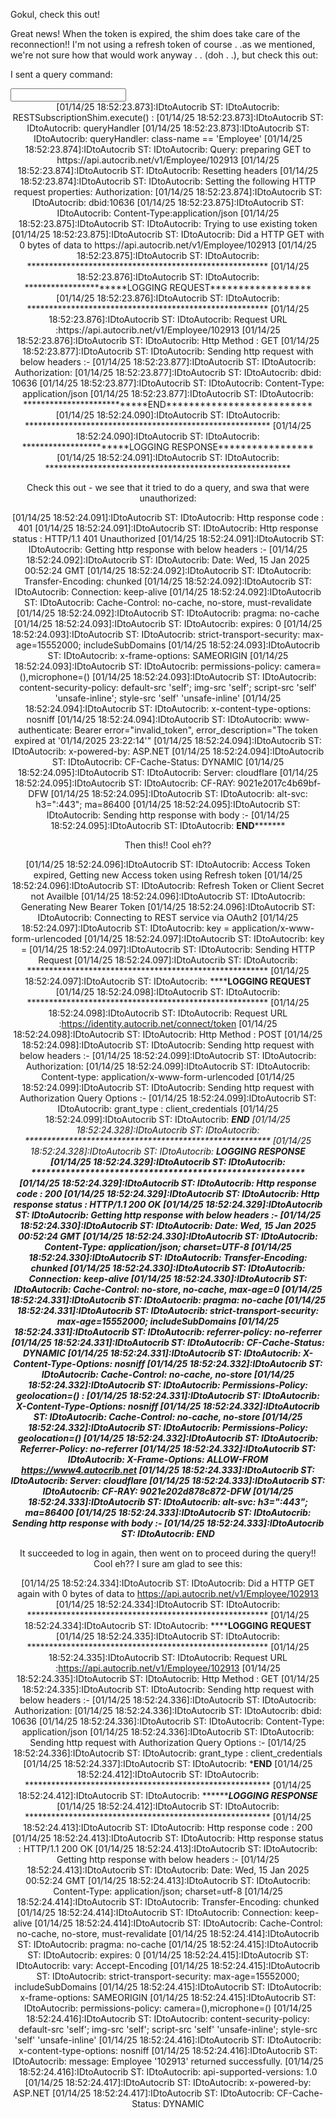 Gokul, check this out!

Great news! When the token is expired, the shim does take care of the reconnection!! I'm not using a refresh token of course . .as we mentioned, we're not sure how that would work anyway . . (doh . .), but check this out:


I sent a query command:


</source>
  <input>
    <driver-operation-data class-name="Employee" command="query" event-id="0" src-dn="">
      <request>
        <url-token querystring="102913"/>
        <header/>
        <value/>
      </request>
    </driver-operation-data>
  </input>
</nds>
[01/14/25 18:52:23.873]:IDtoAutocrib ST:        IDtoAutocrib: RESTSubscriptionShim.execute() :
[01/14/25 18:52:23.873]:IDtoAutocrib ST:        IDtoAutocrib: queryHandler
[01/14/25 18:52:23.873]:IDtoAutocrib ST:        IDtoAutocrib: queryHandler: class-name  == 'Employee'
[01/14/25 18:52:23.874]:IDtoAutocrib ST:        IDtoAutocrib: Query: preparing GET to https://api.autocrib.net/v1/Employee/102913
[01/14/25 18:52:23.874]:IDtoAutocrib ST:        IDtoAutocrib: Resetting headers
[01/14/25 18:52:23.874]:IDtoAutocrib ST:        IDtoAutocrib: Setting the following HTTP request properties:
 Authorization: <content suppressed>
[01/14/25 18:52:23.874]:IDtoAutocrib ST:        IDtoAutocrib:  dbid:10636
[01/14/25 18:52:23.875]:IDtoAutocrib ST:        IDtoAutocrib:  Content-Type:application/json
[01/14/25 18:52:23.875]:IDtoAutocrib ST:        IDtoAutocrib: Trying to use existing token
[01/14/25 18:52:23.875]:IDtoAutocrib ST:        IDtoAutocrib: Did a HTTP GET with 0 bytes of data to https://api.autocrib.net/v1/Employee/102913
[01/14/25 18:52:23.875]:IDtoAutocrib ST:        IDtoAutocrib: *******************************************************
[01/14/25 18:52:23.876]:IDtoAutocrib ST:        IDtoAutocrib: **********************LOGGING REQUEST******************
[01/14/25 18:52:23.876]:IDtoAutocrib ST:        IDtoAutocrib: *******************************************************
[01/14/25 18:52:23.876]:IDtoAutocrib ST:        IDtoAutocrib: Request URL :https://api.autocrib.net/v1/Employee/102913
[01/14/25 18:52:23.876]:IDtoAutocrib ST:        IDtoAutocrib: Http Method : GET
[01/14/25 18:52:23.877]:IDtoAutocrib ST:        IDtoAutocrib: Sending http request with below headers :-
[01/14/25 18:52:23.877]:IDtoAutocrib ST:        IDtoAutocrib: Authorization: <content suppressed>
[01/14/25 18:52:23.877]:IDtoAutocrib ST:        IDtoAutocrib: dbid: 10636
[01/14/25 18:52:23.877]:IDtoAutocrib ST:        IDtoAutocrib: Content-Type: application/json
[01/14/25 18:52:23.877]:IDtoAutocrib ST:        IDtoAutocrib: ***************************END**************************
[01/14/25 18:52:24.090]:IDtoAutocrib ST:        IDtoAutocrib: ********************************************************
[01/14/25 18:52:24.090]:IDtoAutocrib ST:        IDtoAutocrib: ***********************LOGGING RESPONSE*****************
[01/14/25 18:52:24.091]:IDtoAutocrib ST:        IDtoAutocrib: ********************************************************

Check this out - we see that it tried to do a query, and swa that were unauthorized:


[01/14/25 18:52:24.091]:IDtoAutocrib ST:        IDtoAutocrib: Http response code : 401
[01/14/25 18:52:24.091]:IDtoAutocrib ST:        IDtoAutocrib: Http response status : HTTP/1.1 401 Unauthorized
[01/14/25 18:52:24.091]:IDtoAutocrib ST:        IDtoAutocrib: Getting http response with below headers :-
[01/14/25 18:52:24.092]:IDtoAutocrib ST:        IDtoAutocrib: Date: Wed, 15 Jan 2025 00:52:24 GMT
[01/14/25 18:52:24.092]:IDtoAutocrib ST:        IDtoAutocrib: Transfer-Encoding: chunked
[01/14/25 18:52:24.092]:IDtoAutocrib ST:        IDtoAutocrib: Connection: keep-alive
[01/14/25 18:52:24.092]:IDtoAutocrib ST:        IDtoAutocrib: Cache-Control: no-cache, no-store, must-revalidate
[01/14/25 18:52:24.092]:IDtoAutocrib ST:        IDtoAutocrib: pragma: no-cache
[01/14/25 18:52:24.093]:IDtoAutocrib ST:        IDtoAutocrib: expires: 0
[01/14/25 18:52:24.093]:IDtoAutocrib ST:        IDtoAutocrib: strict-transport-security: max-age=15552000; includeSubDomains
[01/14/25 18:52:24.093]:IDtoAutocrib ST:        IDtoAutocrib: x-frame-options: SAMEORIGIN
[01/14/25 18:52:24.093]:IDtoAutocrib ST:        IDtoAutocrib: permissions-policy: camera=(),microphone=()
[01/14/25 18:52:24.093]:IDtoAutocrib ST:        IDtoAutocrib: content-security-policy: default-src 'self'; img-src 'self'; script-src 'self' 'unsafe-inline'; style-src 'self' 'unsafe-inline'
[01/14/25 18:52:24.094]:IDtoAutocrib ST:        IDtoAutocrib: x-content-type-options: nosniff
[01/14/25 18:52:24.094]:IDtoAutocrib ST:        IDtoAutocrib: www-authenticate: Bearer error="invalid_token", error_description="The token expired at '01/14/2025 23:22:14'"
[01/14/25 18:52:24.094]:IDtoAutocrib ST:        IDtoAutocrib: x-powered-by: ASP.NET
[01/14/25 18:52:24.094]:IDtoAutocrib ST:        IDtoAutocrib: CF-Cache-Status: DYNAMIC
[01/14/25 18:52:24.095]:IDtoAutocrib ST:        IDtoAutocrib: Server: cloudflare
[01/14/25 18:52:24.095]:IDtoAutocrib ST:        IDtoAutocrib: CF-RAY: 9021e2017c4b69bf-DFW
[01/14/25 18:52:24.095]:IDtoAutocrib ST:        IDtoAutocrib: alt-svc: h3=":443"; ma=86400
[01/14/25 18:52:24.095]:IDtoAutocrib ST:        IDtoAutocrib: Sending http response with body :-
[01/14/25 18:52:24.095]:IDtoAutocrib ST:        IDtoAutocrib: **********************END*****************************

Then this!!  Cool eh??

[01/14/25 18:52:24.096]:IDtoAutocrib ST:        IDtoAutocrib: Access Token expired, Getting new Access token using Refresh token
[01/14/25 18:52:24.096]:IDtoAutocrib ST:        IDtoAutocrib: Refresh Token or Client Secret not Availble
[01/14/25 18:52:24.096]:IDtoAutocrib ST:        IDtoAutocrib: Generating New Bearer Token
[01/14/25 18:52:24.096]:IDtoAutocrib ST:        IDtoAutocrib: Connecting to REST service via OAuth2
[01/14/25 18:52:24.097]:IDtoAutocrib ST:        IDtoAutocrib: key = application/x-www-form-urlencoded
[01/14/25 18:52:24.097]:IDtoAutocrib ST:        IDtoAutocrib: key = <content suppressed>
[01/14/25 18:52:24.097]:IDtoAutocrib ST:        IDtoAutocrib: Sending HTTP Request
[01/14/25 18:52:24.097]:IDtoAutocrib ST:        IDtoAutocrib: *******************************************************
[01/14/25 18:52:24.097]:IDtoAutocrib ST:        IDtoAutocrib: **********************LOGGING REQUEST******************
[01/14/25 18:52:24.098]:IDtoAutocrib ST:        IDtoAutocrib: *******************************************************
[01/14/25 18:52:24.098]:IDtoAutocrib ST:        IDtoAutocrib: Request URL :https://identity.autocrib.net/connect/token
[01/14/25 18:52:24.098]:IDtoAutocrib ST:        IDtoAutocrib: Http Method : POST
[01/14/25 18:52:24.098]:IDtoAutocrib ST:        IDtoAutocrib: Sending http request with below headers :-
[01/14/25 18:52:24.099]:IDtoAutocrib ST:        IDtoAutocrib: Authorization: <content suppressed>
[01/14/25 18:52:24.099]:IDtoAutocrib ST:        IDtoAutocrib: Content-type: application/x-www-form-urlencoded
[01/14/25 18:52:24.099]:IDtoAutocrib ST:        IDtoAutocrib: Sending http request with Authorization Query Options :-
[01/14/25 18:52:24.099]:IDtoAutocrib ST:        IDtoAutocrib: grant_type : client_credentials
[01/14/25 18:52:24.099]:IDtoAutocrib ST:        IDtoAutocrib: ***************************END**************************
[01/14/25 18:52:24.328]:IDtoAutocrib ST:        IDtoAutocrib: ********************************************************
[01/14/25 18:52:24.328]:IDtoAutocrib ST:        IDtoAutocrib: ***********************LOGGING RESPONSE*****************
[01/14/25 18:52:24.329]:IDtoAutocrib ST:        IDtoAutocrib: ********************************************************
[01/14/25 18:52:24.329]:IDtoAutocrib ST:        IDtoAutocrib: Http response code : 200
[01/14/25 18:52:24.329]:IDtoAutocrib ST:        IDtoAutocrib: Http response status : HTTP/1.1 200 OK
[01/14/25 18:52:24.329]:IDtoAutocrib ST:        IDtoAutocrib: Getting http response with below headers :-
[01/14/25 18:52:24.330]:IDtoAutocrib ST:        IDtoAutocrib: Date: Wed, 15 Jan 2025 00:52:24 GMT
[01/14/25 18:52:24.330]:IDtoAutocrib ST:        IDtoAutocrib: Content-Type: application/json; charset=UTF-8
[01/14/25 18:52:24.330]:IDtoAutocrib ST:        IDtoAutocrib: Transfer-Encoding: chunked
[01/14/25 18:52:24.330]:IDtoAutocrib ST:        IDtoAutocrib: Connection: keep-alive
[01/14/25 18:52:24.330]:IDtoAutocrib ST:        IDtoAutocrib: Cache-Control: no-store, no-cache, max-age=0
[01/14/25 18:52:24.331]:IDtoAutocrib ST:        IDtoAutocrib: pragma: no-cache
[01/14/25 18:52:24.331]:IDtoAutocrib ST:        IDtoAutocrib: strict-transport-security: max-age=15552000; includeSubDomains
[01/14/25 18:52:24.331]:IDtoAutocrib ST:        IDtoAutocrib: referrer-policy: no-referrer
[01/14/25 18:52:24.331]:IDtoAutocrib ST:        IDtoAutocrib: CF-Cache-Status: DYNAMIC
[01/14/25 18:52:24.331]:IDtoAutocrib ST:        IDtoAutocrib: X-Content-Type-Options: nosniff
[01/14/25 18:52:24.332]:IDtoAutocrib ST:        IDtoAutocrib: Cache-Control: no-cache, no-store
[01/14/25 18:52:24.332]:IDtoAutocrib ST:        IDtoAutocrib: Permissions-Policy: geolocation=()
:
[01/14/25 18:52:24.331]:IDtoAutocrib ST:        IDtoAutocrib: X-Content-Type-Options: nosniff
[01/14/25 18:52:24.332]:IDtoAutocrib ST:        IDtoAutocrib: Cache-Control: no-cache, no-store
[01/14/25 18:52:24.332]:IDtoAutocrib ST:        IDtoAutocrib: Permissions-Policy: geolocation=()
[01/14/25 18:52:24.332]:IDtoAutocrib ST:        IDtoAutocrib: Referrer-Policy: no-referrer
[01/14/25 18:52:24.332]:IDtoAutocrib ST:        IDtoAutocrib: X-Frame-Options: ALLOW-FROM https://www4.autocrib.net
[01/14/25 18:52:24.333]:IDtoAutocrib ST:        IDtoAutocrib: Server: cloudflare
[01/14/25 18:52:24.333]:IDtoAutocrib ST:        IDtoAutocrib: CF-RAY: 9021e202d878c872-DFW
[01/14/25 18:52:24.333]:IDtoAutocrib ST:        IDtoAutocrib: alt-svc: h3=":443"; ma=86400
[01/14/25 18:52:24.333]:IDtoAutocrib ST:        IDtoAutocrib: Sending http response with body :-
[01/14/25 18:52:24.333]:IDtoAutocrib ST:        IDtoAutocrib: **********************END*****************************

It succeeded to log in again, then went on to proceed during the query!! Cool eh?? I sure am glad to see this:

[01/14/25 18:52:24.334]:IDtoAutocrib ST:        IDtoAutocrib: Did a HTTP GET again with 0 bytes of data to https://api.autocrib.net/v1/Employee/102913
[01/14/25 18:52:24.334]:IDtoAutocrib ST:        IDtoAutocrib: *******************************************************
[01/14/25 18:52:24.334]:IDtoAutocrib ST:        IDtoAutocrib: **********************LOGGING REQUEST******************
[01/14/25 18:52:24.335]:IDtoAutocrib ST:        IDtoAutocrib: *******************************************************
[01/14/25 18:52:24.335]:IDtoAutocrib ST:        IDtoAutocrib: Request URL :https://api.autocrib.net/v1/Employee/102913
[01/14/25 18:52:24.335]:IDtoAutocrib ST:        IDtoAutocrib: Http Method : GET
[01/14/25 18:52:24.335]:IDtoAutocrib ST:        IDtoAutocrib: Sending http request with below headers :-
[01/14/25 18:52:24.336]:IDtoAutocrib ST:        IDtoAutocrib: Authorization: <content suppressed>
[01/14/25 18:52:24.336]:IDtoAutocrib ST:        IDtoAutocrib: dbid: 10636
[01/14/25 18:52:24.336]:IDtoAutocrib ST:        IDtoAutocrib: Content-Type: application/json
[01/14/25 18:52:24.336]:IDtoAutocrib ST:        IDtoAutocrib: Sending http request with Authorization Query Options :-
[01/14/25 18:52:24.336]:IDtoAutocrib ST:        IDtoAutocrib: grant_type : client_credentials
[01/14/25 18:52:24.337]:IDtoAutocrib ST:        IDtoAutocrib: ***************************END**************************
[01/14/25 18:52:24.412]:IDtoAutocrib ST:        IDtoAutocrib: ********************************************************
[01/14/25 18:52:24.412]:IDtoAutocrib ST:        IDtoAutocrib: ***********************LOGGING RESPONSE*****************
[01/14/25 18:52:24.412]:IDtoAutocrib ST:        IDtoAutocrib: ********************************************************
[01/14/25 18:52:24.413]:IDtoAutocrib ST:        IDtoAutocrib: Http response code : 200
[01/14/25 18:52:24.413]:IDtoAutocrib ST:        IDtoAutocrib: Http response status : HTTP/1.1 200 OK
[01/14/25 18:52:24.413]:IDtoAutocrib ST:        IDtoAutocrib: Getting http response with below headers :-
[01/14/25 18:52:24.413]:IDtoAutocrib ST:        IDtoAutocrib: Date: Wed, 15 Jan 2025 00:52:24 GMT
[01/14/25 18:52:24.413]:IDtoAutocrib ST:        IDtoAutocrib: Content-Type: application/json; charset=utf-8
[01/14/25 18:52:24.414]:IDtoAutocrib ST:        IDtoAutocrib: Transfer-Encoding: chunked
[01/14/25 18:52:24.414]:IDtoAutocrib ST:        IDtoAutocrib: Connection: keep-alive
[01/14/25 18:52:24.414]:IDtoAutocrib ST:        IDtoAutocrib: Cache-Control: no-cache, no-store, must-revalidate
[01/14/25 18:52:24.414]:IDtoAutocrib ST:        IDtoAutocrib: pragma: no-cache
[01/14/25 18:52:24.415]:IDtoAutocrib ST:        IDtoAutocrib: expires: 0
[01/14/25 18:52:24.415]:IDtoAutocrib ST:        IDtoAutocrib: vary: Accept-Encoding
[01/14/25 18:52:24.415]:IDtoAutocrib ST:        IDtoAutocrib: strict-transport-security: max-age=15552000; includeSubDomains
[01/14/25 18:52:24.415]:IDtoAutocrib ST:        IDtoAutocrib: x-frame-options: SAMEORIGIN
[01/14/25 18:52:24.415]:IDtoAutocrib ST:        IDtoAutocrib: permissions-policy: camera=(),microphone=()
[01/14/25 18:52:24.416]:IDtoAutocrib ST:        IDtoAutocrib: content-security-policy: default-src 'self'; img-src 'self'; script-src 'self' 'unsafe-inline'; style-src 'self' 'unsafe-inline'
[01/14/25 18:52:24.416]:IDtoAutocrib ST:        IDtoAutocrib: x-content-type-options: nosniff
[01/14/25 18:52:24.416]:IDtoAutocrib ST:        IDtoAutocrib: message: Employee '102913' returned successfully.
[01/14/25 18:52:24.416]:IDtoAutocrib ST:        IDtoAutocrib: api-supported-versions: 1.0
[01/14/25 18:52:24.417]:IDtoAutocrib ST:        IDtoAutocrib: x-powered-by: ASP.NET
[01/14/25 18:52:24.417]:IDtoAutocrib ST:        IDtoAutocrib: CF-Cache-Status: DYNAMIC
